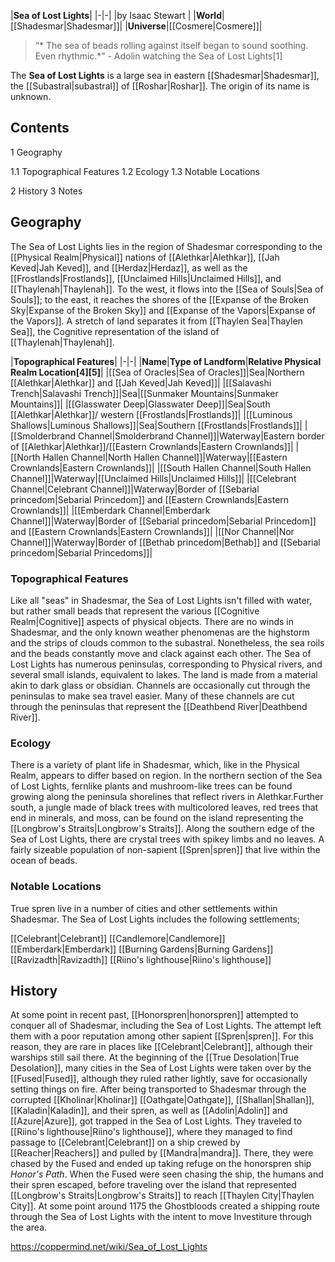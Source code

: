 |**Sea of Lost Lights**|
|-|-|
|by  Isaac Stewart |
|**World**|[[Shadesmar\|Shadesmar]]|
|**Universe**|[[Cosmere\|Cosmere]]|

>“* The sea of beads rolling against itself began to sound soothing. Even rhythmic.*”
\- Adolin watching the Sea of Lost Lights[1]


The **Sea of Lost Lights** is a large sea in eastern [[Shadesmar\|Shadesmar]], the [[Subastral\|subastral]] of [[Roshar\|Roshar]]. The origin of its name is unknown.

## Contents

1 Geography

1.1 Topographical Features
1.2 Ecology
1.3 Notable Locations


2 History
3 Notes


## Geography
The Sea of Lost Lights lies in the region of Shadesmar corresponding to the [[Physical Realm\|Physical]] nations of [[Alethkar\|Alethkar]], [[Jah Keved\|Jah Keved]], and [[Herdaz\|Herdaz]], as well as the [[Frostlands\|Frostlands]], [[Unclaimed Hills\|Unclaimed Hills]], and [[Thaylenah\|Thaylenah]]. To the west, it flows into the [[Sea of Souls\|Sea of Souls]]; to the east, it reaches the shores of the [[Expanse of the Broken Sky\|Expanse of the Broken Sky]] and [[Expanse of the Vapors\|Expanse of the Vapors]]. A stretch of land separates it from [[Thaylen Sea\|Thaylen Sea]], the Cognitive representation of the island of [[Thaylenah\|Thaylenah]].


|**Topographical Features**|
|-|-|
|**Name**|**Type of Landform**|**Relative Physical Realm Location[4][5]**|
|[[Sea of Oracles\|Sea of Oracles]]|Sea|Northern [[Alethkar\|Alethkar]] and [[Jah Keved\|Jah Keved]]|
|[[Salavashi Trench\|Salavashi Trench]]|Sea|[[Sunmaker Mountains\|Sunmaker Mountains]]|
|[[Glasswater Deep\|Glasswater Deep]]|Sea|South [[Alethkar\|Alethkar]]/ western [[Frostlands\|Frostlands]]|
|[[Luminous Shallows\|Luminous Shallows]]|Sea|Southern [[Frostlands\|Frostlands]]|
|[[Smolderbrand Channel\|Smolderbrand Channel]]|Waterway|Eastern border of [[Alethkar\|Alethkar]]/[[Eastern Crownlands\|Eastern Crownlands]]|
|[[North Hallen Channel\|North Hallen Channel]]|Waterway|[[Eastern Crownlands\|Eastern Crownlands]]|
|[[South Hallen Channel\|South Hallen Channel]]|Waterway|[[Unclaimed Hills\|Unclaimed Hills]]|
|[[Celebrant Channel\|Celebrant Channel]]|Waterway|Border of [[Sebarial princedom\|Sebarial Princedom]] and [[Eastern Crownlands\|Eastern Crownlands]]|
|[[Emberdark Channel\|Emberdark Channel]]|Waterway|Border of [[Sebarial princedom\|Sebarial Princedom]] and [[Eastern Crownlands\|Eastern Crownlands]]|
|[[Nor Channel\|Nor Channel]]|Waterway|Border of [[Bethab princedom\|Bethab]] and [[Sebarial princedom\|Sebarial Princedoms]]|

### Topographical Features
Like all "seas" in Shadesmar, the Sea of Lost Lights isn't filled with water, but rather small beads that represent the various [[Cognitive Realm\|Cognitive]] aspects of physical objects. There are no winds in Shadesmar, and the only known weather phenomenas are the highstorm and the strips of clouds common to the subastral. Nonetheless, the sea roils and the beads constantly move and clack against each other.
The Sea of Lost Lights has numerous peninsulas, corresponding to Physical rivers, and several small islands, equivalent to lakes. The land is made from a material akin to dark glass or obsidian. Channels are occasionally cut through the peninsulas to make sea travel easier. Many of these channels are cut through the peninsulas that represent the [[Deathbend River\|Deathbend River]].

### Ecology
There is a variety of plant life in Shadesmar, which, like in the Physical Realm, appears to differ based on region. In the northern section of the Sea of Lost Lights, fernlike plants and mushroom-like trees can be found growing along the peninsula shorelines that reflect rivers in Alethkar.Further south, a jungle made of black trees with multicolored leaves, red trees that end in minerals, and moss, can be found on the island representing the [[Longbrow's Straits\|Longbrow's Straits]]. Along the southern edge of the Sea of Lost Lights, there are crystal trees with spikey limbs and no leaves.
A fairly sizeable population of non-sapient [[Spren\|spren]] that live within the ocean of beads.

### Notable Locations
True spren live in a number of cities and other settlements within Shadesmar. The Sea of Lost Lights includes the following settlements;


[[Celebrant\|Celebrant]]
[[Candlemore\|Candlemore]]
[[Emberdark\|Emberdark]]
[[Burning Gardens\|Burning Gardens]]
[[Ravizadth\|Ravizadth]]
[[Riino's lighthouse\|Riino's lighthouse]]

## History
At some point in recent past, [[Honorspren\|honorspren]] attempted to conquer all of Shadesmar, including the Sea of Lost Lights. The attempt left them with a poor reputation among other sapient [[Spren\|spren]]. For this reason, they are rare in places like [[Celebrant\|Celebrant]], although their warships still sail there.
At the beginning of the [[True Desolation\|True Desolation]], many cities in the Sea of Lost Lights were taken over by the [[Fused\|Fused]], although they ruled rather lightly, save for occasionally setting things on fire.
After being transported to Shadesmar through the corrupted [[Kholinar\|Kholinar]] [[Oathgate\|Oathgate]], [[Shallan\|Shallan]], [[Kaladin\|Kaladin]], and their spren, as well as [[Adolin\|Adolin]] and [[Azure\|Azure]], got trapped in the Sea of Lost Lights. They traveled to [[Riino's lighthouse\|Riino's lighthouse]], where they managed to find passage to [[Celebrant\|Celebrant]] on a ship crewed by [[Reacher\|Reachers]] and pulled by [[Mandra\|mandra]]. There, they were chased by the Fused and ended up taking refuge on the honorspren ship *Honor's Path*. When the Fused were seen chasing the ship, the humans and their spren escaped, before traveling over the island that represented [[Longbrow's Straits\|Longbrow's Straits]] to reach [[Thaylen City\|Thaylen City]].
At some point around 1175 the Ghostbloods created a shipping route through the Sea of Lost Lights with the intent to move Investiture through the area.



https://coppermind.net/wiki/Sea_of_Lost_Lights